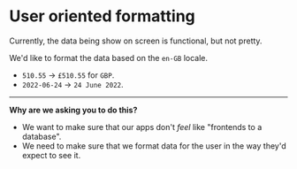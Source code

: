 # User oriented formatting

Currently, the data being show on screen is functional, but not pretty.

We'd like to format the data based on the `en-GB` locale.

- `510.55` -> `£510.55` for `GBP`.
- `2022-06-24` -> `24 June 2022`.

---

**Why are we asking you to do this?**

- We want to make sure that our apps don't _feel_ like "frontends to a database".
- We need to make sure that we format data for the user in the way they'd expect to see it.
